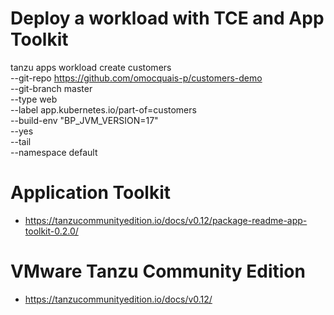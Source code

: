 # Deploy a workload with TCE and App Toolkit

tanzu apps workload create customers \
--git-repo  https://github.com/omocquais-p/customers-demo \
--git-branch master \
--type web \
--label app.kubernetes.io/part-of=customers \
--build-env "BP_JVM_VERSION=17"  \
--yes \
--tail \
--namespace default

# Application Toolkit
- https://tanzucommunityedition.io/docs/v0.12/package-readme-app-toolkit-0.2.0/

# VMware Tanzu Community Edition
- https://tanzucommunityedition.io/docs/v0.12/
